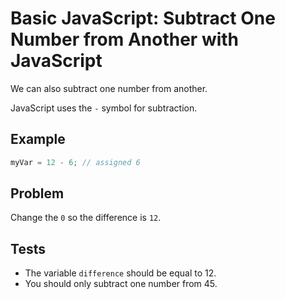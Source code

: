# Basic JavaScript: Subtract One Number from Another with JavaScript

We can also subtract one number from another.

JavaScript uses the `-` symbol for subtraction.

## Example

```javascript
myVar = 12 - 6; // assigned 6
```

## Problem

Change the `0` so the difference is `12`.

## Tests

- The variable `difference` should be equal to 12.
- You should only subtract one number from 45.
